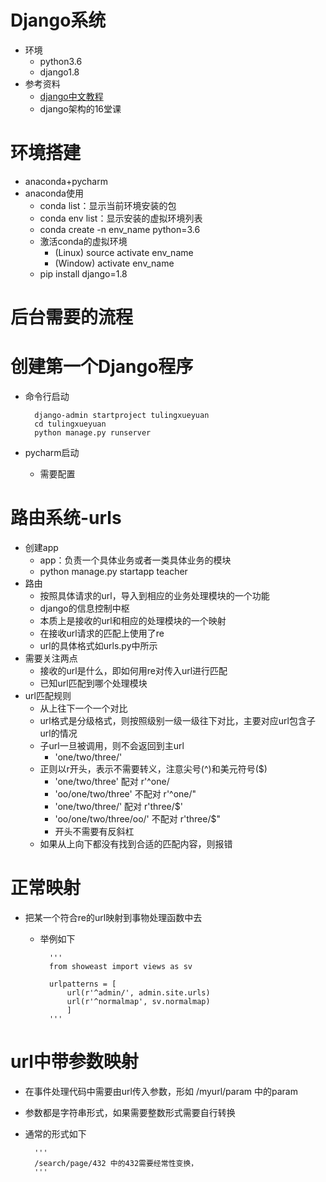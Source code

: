 # Django系统
- 环境
    - python3.6
    - django1.8
- 参考资料
    - [django中文教程](http://python.usyiyi.cn)
    - django架构的16堂课
# 环境搭建
- anaconda+pycharm
- anaconda使用
    - conda list：显示当前环境安装的包
    - conda env list：显示安装的虚拟环境列表
    - conda create -n env_name python=3.6
    - 激活conda的虚拟环境
        - (Linux) source activate env_name
        - (Window) activate env_name
    - pip install django=1.8
    
# 后台需要的流程

# 创建第一个Django程序
- 命令行启动

        django-admin startproject tulingxueyuan
        cd tulingxueyuan
        python manage.py runserver
- pycharm启动
    - 需要配置
    
# 路由系统-urls
- 创建app
    - app：负责一个具体业务或者一类具体业务的模块
    - python manage.py startapp teacher
- 路由
    - 按照具体请求的url，导入到相应的业务处理模块的一个功能
    - django的信息控制中枢
    - 本质上是接收的url和相应的处理模块的一个映射
    - 在接收url请求的匹配上使用了re
    - url的具体格式如urls.py中所示
- 需要关注两点
    - 接收的url是什么，即如何用re对传入url进行匹配
    - 已知url匹配到哪个处理模块
- url匹配规则
    - 从上往下一个一个对比
    - url格式是分级格式，则按照级别一级一级往下对比，主要对应url包含子url的情况
    - 子url一旦被调用，则不会返回到主url
        - 'one/two/three/'
    - 正则以r开头，表示不需要转义，注意尖号(^)和美元符号($)
        - 'one/two/three' 配对 r'^one/
        - 'oo/one/two/three' 不配对 r'^one/"
        - 'one/two/three/' 配对 r'three/$'
        - 'oo/one/two/three/oo/' 不配对  r'three/$"
        - 开头不需要有反斜杠
    - 如果从上向下都没有找到合适的匹配内容，则报错

# 正常映射
- 把某一个符合re的url映射到事物处理函数中去
    - 举例如下
    
            '''
            from showeast import views as sv
            
            urlpatterns = [
                url(r'^admin/', admin.site.urls)
                url(r'^normalmap', sv.normalmap)
                ]
            '''
# url中带参数映射
- 在事件处理代码中需要由url传入参数，形如 /myurl/param 中的param
- 参数都是字符串形式，如果需要整数形式需要自行转换
- 通常的形式如下

        '''
        /search/page/432 中的432需要经常性变换，
        '''

    
   